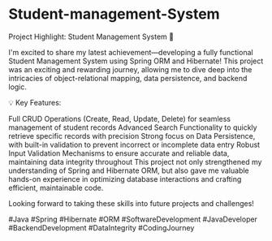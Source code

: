 # Student-management-System
Project Highlight: Student Management System 🌟

I'm excited to share my latest achievement—developing a fully functional Student Management System using Spring ORM and Hibernate! This project was an exciting and rewarding journey, allowing me to dive deep into the intricacies of object-relational mapping, data persistence, and backend logic.

💡 Key Features:

Full CRUD Operations (Create, Read, Update, Delete) for seamless management of student records
Advanced Search Functionality to quickly retrieve specific records with precision
Strong focus on Data Persistence, with built-in validation to prevent incorrect or incomplete data entry
Robust Input Validation Mechanisms to ensure accurate and reliable data, maintaining data integrity throughout
This project not only strengthened my understanding of Spring and Hibernate ORM, but also gave me valuable hands-on experience in optimizing database interactions and crafting efficient, maintainable code.

Looking forward to taking these skills into future projects and challenges!

#Java #Spring #Hibernate #ORM #SoftwareDevelopment #JavaDeveloper #BackendDevelopment #DataIntegrity #CodingJourney

